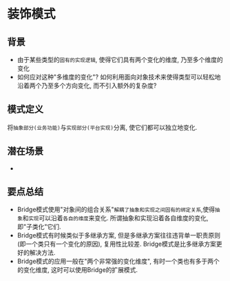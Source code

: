  # 装饰模式

 ## 背景
 + 由于某些类型的```固有的实现逻辑```, 使得它们具有两个变化的维度, 乃至多个维度的变化
 + 如何应对这种"多维度的变化"? 如何利用面向对象技术来使得类型可以轻松地沿着两个乃至多个方向变化, 而不引入额外的复杂度?

## 模式定义
将```抽象部分(业务功能)```与```实现部分(平台实现)```分离, 使它们都可以独立地变化.

## 潜在场景
+ 

## 要点总结
+ Bridge模式使用"对象间的组合关系"```解耦了抽象和实现之间固有的绑定关系```,使得```抽象```和```实现```可以沿着```各自的维度```来变化. 所谓抽象和实现沿着各自维度的变化, 即"子类化"它们.
+ Bridge模式有时候类似于多继承方案, 但是多继承方案往往违背单一职责原则(即一个类只有一个变化的原因), 复用性比较差. Bridge模式是比多继承方案更好的解决方法.
+ Bridge模式的应用一般在"两个非常强的变化维度", 有时一个类也有多于两个的变化维度, 这时可以使用Bridge的扩展模式.

